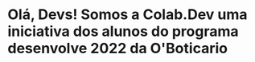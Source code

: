 # Olá, Devs! Somos a Colab.Dev uma iniciativa dos alunos do programa desenvolve 2022 da O'Boticario
